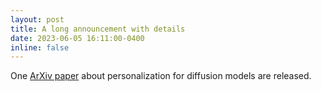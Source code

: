 ```yaml
---
layout: post
title: A long announcement with details
date: 2023-06-05 16:11:00-0400
inline: false
---
```


One [ArXiv paper](https://arxiv.org/abs/2306.00926) about personalization for diffusion models are released.
